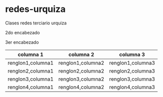 # redes-urquiza
Clases redes terciario urquiza

2do encabezado


3er encabezado


| columna 1 | columna 2 | columna 3 |
| --------- | ---------| --------- |
| renglon1,columna1 | renglon1,columna2| renglon1,columna3 |
| renglon2,columna1 | renglon2,columna2| renglon2,columna3 |
| renglon3,columna1 | renglon3,columna2| renglon3,columna3 |
| renglon4,columna1 | renglon4,columna2| renglon4,columna3 |
